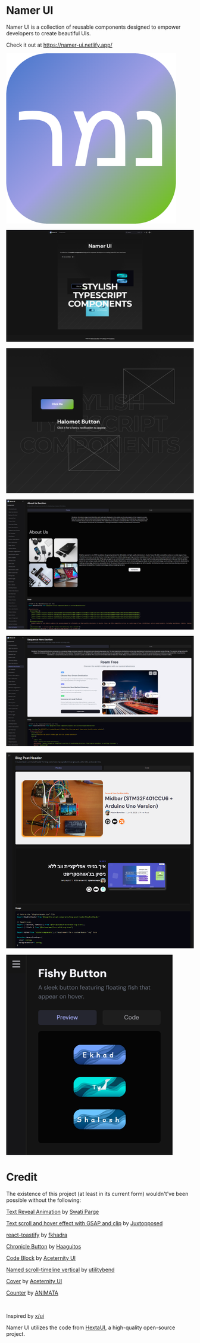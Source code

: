 # Namer UI
Namer UI is a collection of reusable components designed to empower developers to create beautiful UIs.

Check it out at https://namer-ui.netlify.app/

![Alt Logo](https://raw.githubusercontent.com/Northstrix/namer-ui/refs/heads/main/screenshots/456x456px-logo.png)

![Alt Home page](https://github.com/Northstrix/namer-ui/blob/main/screenshots/home-page.png?raw=true)

![Alt Hero section](https://github.com/Northstrix/namer-ui/blob/main/screenshots/hero-section.png?raw=true)

![Alt About Us Section](https://github.com/Northstrix/namer-ui/blob/main/screenshots/about-us-section.png?raw=true)

![Alt Sequence Hero Section](https://github.com/Northstrix/namer-ui/blob/main/screenshots/sequence-hero-section.png?raw=true)

![Alt Blog Post Header](https://github.com/Northstrix/namer-ui/blob/main/screenshots/blog-post-header.png?raw=true)

![Alt Mobile view](https://github.com/Northstrix/namer-ui/blob/main/screenshots/Mobile%20View.png?raw=true)

# Credit

The existence of this project (at least in its current form) wouldn't've been possible without the following:

[Text Reveal Animation](https://codepen.io/swatiparge/pen/LYVMEag) by [Swati Parge](https://codepen.io/swatiparge)

[Text scroll and hover effect with GSAP and clip](https://codepen.io/Juxtopposed/pen/mdQaNbG) by [Juxtopposed](https://codepen.io/Juxtopposed)

[react-toastify](https://github.com/fkhadra/react-toastify) by [fkhadra](https://github.com/fkhadra)

[Chronicle Button](https://codepen.io/Haaguitos/pen/OJrVZdJ) by [Haaguitos](https://codepen.io/Haaguitos)

[Code Block](https://ui.aceternity.com/components/code-block) by [Aceternity UI](https://ui.aceternity.com)

[Named scroll-timeline vertical](https://codepen.io/utilitybend/pen/VwBRNwm) by [utilitybend](https://codepen.io/utilitybend)

[Cover](https://ui.aceternity.com/components/container-cover) by [Aceternity UI](https://ui.aceternity.com/components/container-cover)

[Counter](https://animata.design/docs/text/counter) by [ANIMATA](https://animata.design/)

</br>

Inspired by [x/ui](https://ui.3x.gl/)

Namer UI utilizes the code from [HextaUI](https://github.com/preetsuthar17/HextaUI), a high-quality open-source project.
